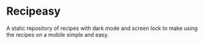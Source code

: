 # Recipeasy

A static repository of recipes with dark mode and screen lock to make using the recipes on a mobile simple and easy.
